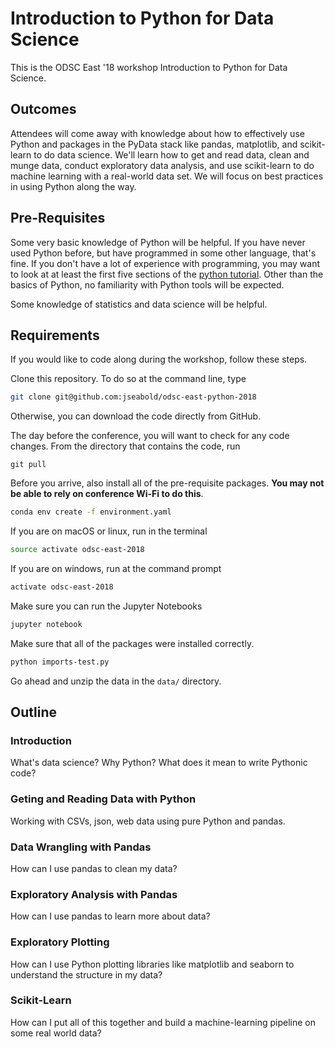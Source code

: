 # Introduction to Python for Data Science

This is the ODSC East '18 workshop Introduction to Python for Data Science.

## Outcomes

Attendees will come away with knowledge about how to effectively use Python and packages in the PyData stack like pandas, matplotlib, and scikit-learn to do data science. We'll learn how to get and read data, clean and munge data, conduct exploratory data analysis, and use scikit-learn to do machine learning with a real-world data set. We will focus on best practices in using Python along the way.

## Pre-Requisites

Some very basic knowledge of Python will be helpful. If you have never used Python before, but have programmed in some other language, that's fine. If you don't have a lot of experience with programming, you may want to look at at least the first five sections of the [python tutorial](https://docs.python.org/3/tutorial/). Other than the basics of Python, no familiarity with Python tools will be expected.

Some knowledge of statistics and data science will be helpful.

## Requirements

If you would like to code along during the workshop, follow these steps.

Clone this repository. To do so at the command line, type

```bash
git clone git@github.com:jseabold/odsc-east-python-2018
```

Otherwise, you can download the code directly from GitHub.

The day before the conference, you will want to check for any code changes. From the directory that contains the code, run

```
git pull
```

Before you arrive, also install all of the pre-requisite packages. **You may not be able to rely on conference Wi-Fi to do this**.


```bash
conda env create -f environment.yaml
```

If you are on macOS or linux, run in the terminal

```bash
source activate odsc-east-2018
```

If you are on windows, run at the command prompt

```bash
activate odsc-east-2018
```

Make sure you can run the Jupyter Notebooks

```bash
jupyter notebook
```

Make sure that all of the packages were installed correctly.

```bash
python imports-test.py
```

Go ahead and unzip the data in the `data/` directory.

## Outline

### Introduction

What's data science? Why Python? What does it mean to write Pythonic code?

### Geting and Reading Data with Python

Working with CSVs, json, web data using pure Python and pandas.

### Data Wrangling with Pandas

How can I use pandas to clean my data?

### Exploratory Analysis with Pandas

How can I use pandas to learn more about data?

### Exploratory Plotting

How can I use Python plotting libraries like matplotlib and seaborn to understand the structure in my data?

### Scikit-Learn

How can I put all of this together and build a machine-learning pipeline on some real world data?
